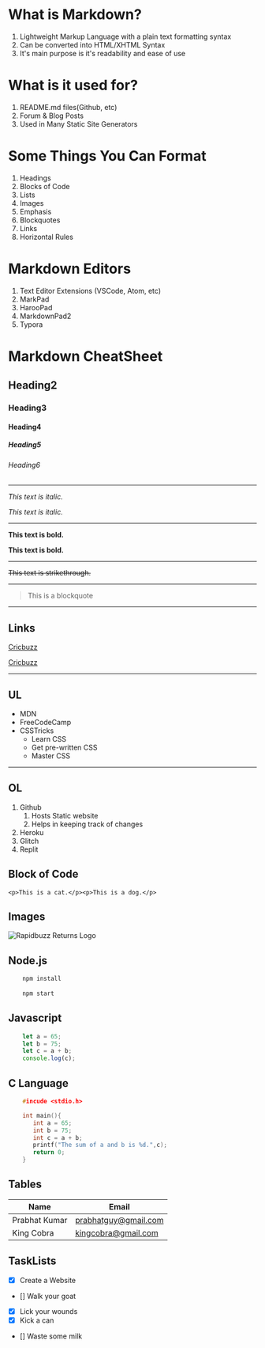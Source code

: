# What is Markdown?

1. Lightweight Markup Language with a plain text formatting syntax
2. Can be converted into HTML/XHTML Syntax
3. It's main purpose is it's readability and ease of use

# What is it used for?

1. README.md files(Github, etc)
2. Forum & Blog Posts
3. Used in Many Static Site Generators

# Some Things You Can Format

1. Headings 
2. Blocks of Code
3. Lists
4. Images
5. Emphasis
6. Blockquotes
7. Links
8. Horizontal Rules

# Markdown Editors

1. Text Editor Extensions (VSCode, Atom, etc)
2. MarkPad
3. HarooPad
4. MarkdownPad2
5. Typora

# Markdown CheatSheet

<!-- Heading (above is heading1) -->

## Heading2
### Heading3
#### Heading4
##### Heading5
###### Heading6

___
*This text is italic.*

_This text is italic._

___
__This text is bold.__

__This text is bold.__

___
~~This text is strikethrough.~~

<!-- This is an hr -->

---

>This is a blockquote

___
## Links
<!-- This is a link with target blank -->

[Cricbuzz](https://www.cricbuzz.com)

<!-- Shows title -->
[Cricbuzz](https://www.cricbuzz.com "Cricbuzz")
___

<!-- UL -->
## UL
* MDN
* FreeCodeCamp
* CSSTricks
    * Learn CSS
    * Get pre-written CSS
    * Master CSS

___
<!-- OL -->

## OL

1. Github
    1. Hosts Static website
    2. Helps in keeping track of changes
2. Heroku
3. Glitch
4. Replit

## Block of Code

`<p>This is a cat.</p><p>This is a dog.</p>`

## Images

![Rapidbuzz Returns Logo](https://lh3.googleusercontent.com/ogw/ADea4I7_Li5RH6LKpeADK6_Yv1mr8R9oBgo0BJc50GRs7Q=s83-c-mo)

<!-- Github markdown -->
## Node.js
```bash
    npm install
    
    npm start
```
## Javascript
<!-- Javascript -->
```javascript
    let a = 65;
    let b = 75;
    let c = a + b;
    console.log(c);
```
## C Language
```c
    #incude <stdio.h>

    int main(){
       int a = 65;
       int b = 75;
       int c = a + b; 
       printf("The sum of a and b is %d.",c);
       return 0;
    }
```
## Tables

| Name    | Email        |
| ------- | --------     |
| Prabhat Kumar | prabhatguy@gmail.com     |
| King Cobra | kingcobra@gmail.com     |

## TaskLists

* [x] Create a Website
* [] Walk your goat
* [x] Lick your wounds
* [x] Kick a can
* [] Waste some milk
